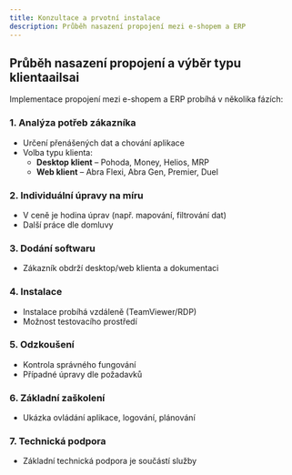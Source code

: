 ```yaml
---
title: Konzultace a prvotní instalace
description: Průběh nasazení propojení mezi e-shopem a ERP
---
```

## Průběh nasazení propojení a výběr typu klientaailsai

Implementace propojení mezi e-shopem a ERP probíhá v několika fázích:

### 1. Analýza potřeb zákazníka

- Určení přenášených dat a chování aplikace
- Volba typu klienta:
  - **Desktop klient** – Pohoda, Money, Helios, MRP
  - **Web klient** – Abra Flexi, Abra Gen, Premier, Duel

### 2. Individuální úpravy na míru

- V ceně je hodina úprav (např. mapování, filtrování dat)
- Další práce dle domluvy

### 3. Dodání softwaru

- Zákazník obdrží desktop/web klienta a dokumentaci

### 4. Instalace

- Instalace probíhá vzdáleně (TeamViewer/RDP)
- Možnost testovacího prostředí

### 5. Odzkoušení

- Kontrola správného fungování
- Případné úpravy dle požadavků

### 6. Základní zaškolení

- Ukázka ovládání aplikace, logování, plánování

### 7. Technická podpora

- Základní technická podpora je součástí služby
